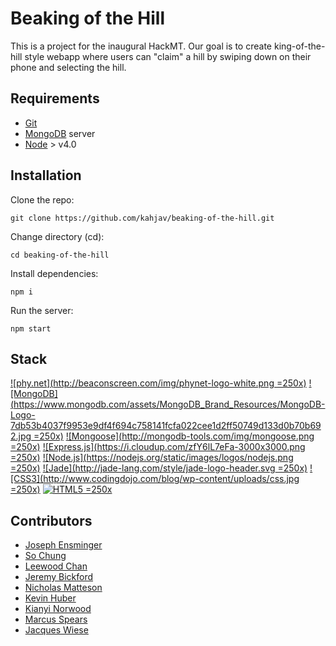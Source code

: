 # Beaking of the Hill

This is a project for the inaugural HackMT. Our goal is to create king-of-the-hill style webapp where users can "claim" a hill by swiping down on their phone and selecting the hill.

## Requirements

* [Git](https://git-scm.com/)
* [MongoDB](https://docs.mongodb.org/manual/administration/install-community/) server
* [Node](https://nodejs.org/en/download/package-manager/) > v4.0


## Installation

Clone the repo:
```
git clone https://github.com/kahjav/beaking-of-the-hill.git
```

Change directory (cd):
```
cd beaking-of-the-hill
```

Install dependencies:
```
npm i
```

Run the server:
```
npm start
```

## Stack
[![phy.net](http://beaconscreen.com/img/phynet-logo-white.png =250x)](https://phy.net)
[![MongoDB](https://www.mongodb.com/assets/MongoDB_Brand_Resources/MongoDB-Logo-7db53b4037f9953e9df4f694c758141fcfa022cee1d2ff50749d133d0b70b692.jpg =250x)](https://mongodb.com)
[![Mongoose](http://mongodb-tools.com/img/mongoose.png =250x)](http://mongoosejs.com/)
[![Express.js](https://i.cloudup.com/zfY6lL7eFa-3000x3000.png =250x)](http://expressjs.com/)
[![Node.js](https://nodejs.org/static/images/logos/nodejs.png =250x)](https://nodejs.org)
[![Jade](http://jade-lang.com/style/jade-logo-header.svg =250x)](http://jade-lang.com)
[![CSS3](http://www.codingdojo.com/blog/wp-content/uploads/css.jpg =250x)](http://css.info)
[![HTML5](https://upload.wikimedia.org/wikipedia/commons/thumb/6/61/HTML5_logo_and_wordmark.svg/120px-HTML5_logo_and_wordmark.svg.png) =250x](https://www.w3.org/TR/html5/)

## Contributors
* [Joseph Ensminger](https://github.com/Jtensminger)
* [So Chung](https://github.com/sorachung)
* [Leewood Chan](https://github.com/LeewoodChan)
* [Jeremy Bickford](https://github.com/Silverfoxslash)
* [Nicholas Matteson](https://github.com/NicholasMatteson)
* [Kevin Huber](https://github.com/kahjav)
* [Kianyi Norwood](https://github.com/kianyi-n)
* [Marcus Spears](https://github.com/malcovious)
* [Jacques Wiese](https://github.com/jaw2ay)



